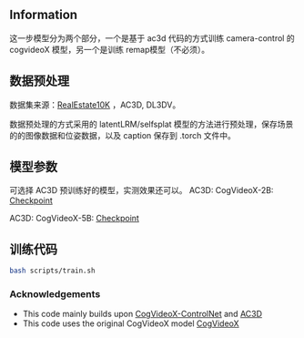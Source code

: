 ## Information
这一步模型分为两个部分，一个是基于 ac3d 代码的方式训练 camera-control 的cogvideoX 模型，另一个是训练 remap模型（不必须）。
## 数据预处理
数据集来源：[RealEstate10K](https://google.github.io/realestate10k/download.html) ，AC3D, DL3DV。

数据预处理的方式采用的 latentLRM/selfsplat 模型的方法进行预处理，保存场景的的图像数据和位姿数据，以及 caption 保存到 .torch 文件中。

## 模型参数
可选择 AC3D 预训练好的模型，实测效果还可以。
AC3D: CogVideoX-2B: [Checkpoint](https://drive.google.com/file/d/1RmTnF7mJ65s5TSqr4k_cthZXMWesd3nA/view)

AC3D: CogVideoX-5B: [Checkpoint](https://drive.google.com/file/d/1QsfmLmb-_Pv_pSbLrmbqBBehc9Oo6A79/view)

## 训练代码
```bash
bash scripts/train.sh
```

### Acknowledgements

- This code mainly builds upon [CogVideoX-ControlNet](https://github.com/TheDenk/cogvideox-controlnet) and [AC3D](https://github.com/snap-research/ac3d)
- This code uses the original CogVideoX model [CogVideoX](https://github.com/THUDM/CogVideo/tree/main)
